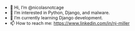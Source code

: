- 👋 Hi, I’m @nicolasnotcage
- 👀 I’m interested in Python, Django, and malware.
- 🌱 I’m currently learning Django development.
- 📫 How to reach me: https://www.linkedin.com/in/nj-miller

<!---
nicolasnotcage/nicolasnotcage is a ✨ special ✨ repository because its `README.md` (this file) appears on your GitHub profile.
You can click the Preview link to take a look at your changes.
--->

